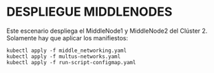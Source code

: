 # DESPLIEGUE MIDDLENODES
Este escenario despliega el MiddleNode1 y MiddleNode2 del Clúster 2.
Solamente hay que aplicar los manifiestos:

```
kubectl apply -f middle_networking.yaml
kubectl apply -f multus-networks.yaml
kubectl apply -f run-script-configmap.yaml
```
